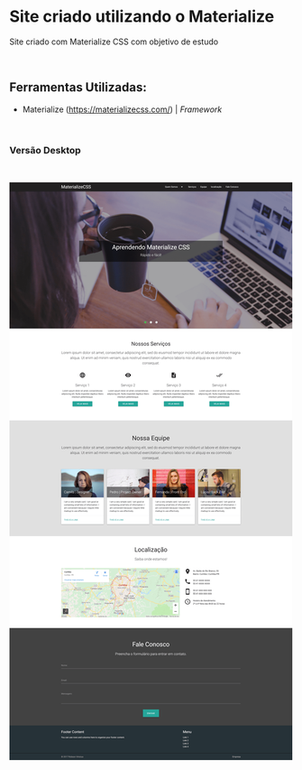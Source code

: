 # Site criado utilizando o Materialize

Site criado com Materialize CSS com objetivo de estudo

<br>

## Ferramentas Utilizadas:

* Materialize (https://materializecss.com/) | *Framework*
<br>

### Versão Desktop 
<br>

![thumbnail do site](https://raw.githubusercontent.com/RobsonVinicius/site-materialize-framework/master/thumbnail.png)
